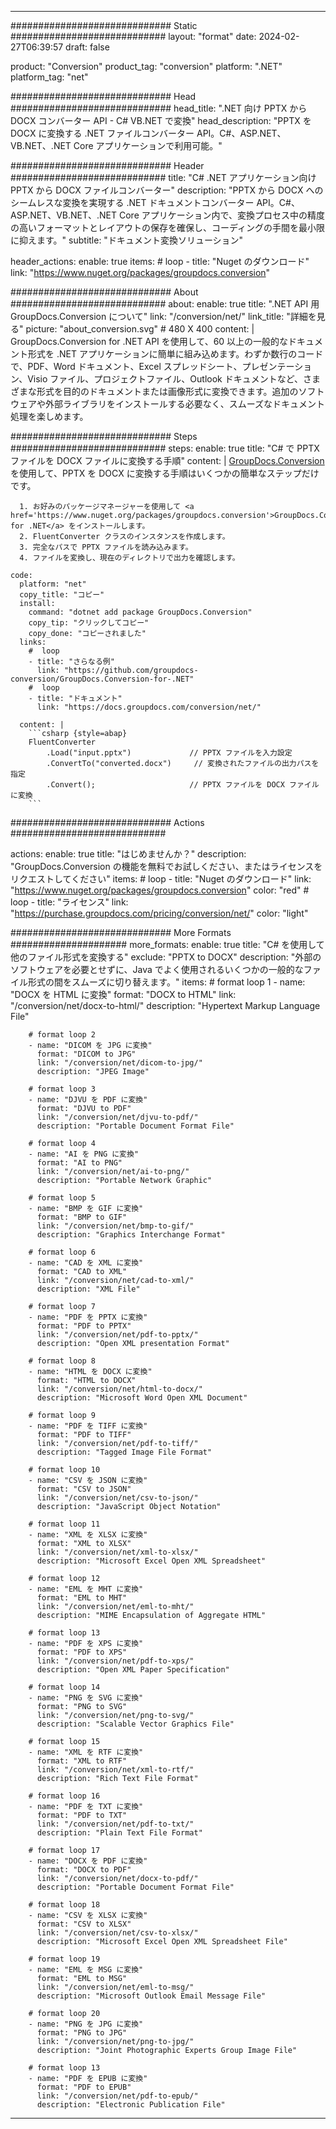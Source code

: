  
---
############################# Static ############################
layout: "format"
date: 2024-02-27T06:39:57
draft: false

product: "Conversion"
product_tag: "conversion"
platform: ".NET"
platform_tag: "net"

############################# Head #############################
head_title: ".NET 向け PPTX から DOCX コンバーター API - C# VB.NET で変換"
head_description: "PPTX を DOCX に変換する .NET ファイルコンバーター API。C#、ASP.NET、VB.NET、.NET Core アプリケーションで利用可能。"

############################# Header ############################
title: "C# .NET アプリケーション向け PPTX から DOCX ファイルコンバーター" 
description: "PPTX から DOCX へのシームレスな変換を実現する .NET ドキュメントコンバーター API。C#、ASP.NET、VB.NET、.NET Core アプリケーション内で、変換プロセス中の精度の高いフォーマットとレイアウトの保存を確保し、コーディングの手間を最小限に抑えます。" 
subtitle: "ドキュメント変換ソリューション" 

header_actions:
  enable: true
  items:
    #  loop
    - title: "Nuget のダウンロード"
      link: "https://www.nuget.org/packages/groupdocs.conversion"


############################# About ############################
about:
    enable: true
    title: ".NET API 用 GroupDocs.Conversion について"
    link: "/conversion/net/"
    link_title: "詳細を見る"
    picture: "about_conversion.svg" # 480 X 400
    content: |
      GroupDocs.Conversion for .NET API を使用して、60 以上の一般的なドキュメント形式を .NET アプリケーションに簡単に組み込めます。わずか数行のコードで、PDF、Word ドキュメント、Excel スプレッドシート、プレゼンテーション、Visio ファイル、プロジェクトファイル、Outlook ドキュメントなど、さまざまな形式を目的のドキュメントまたは画像形式に変換できます。追加のソフトウェアや外部ライブラリをインストールする必要なく、スムーズなドキュメント処理を楽しめます。


############################# Steps ############################
steps:
    enable: true
    title: "C# で PPTX ファイルを DOCX ファイルに変換する手順" 
    content: |
      <a href='https://products.groupdocs.com/conversion/net/'>GroupDocs.Conversion</a> を使用して、PPTX を DOCX に変換する手順はいくつかの簡単なステップだけです。
      
      1. お好みのパッケージマネージャーを使用して <a href='https://www.nuget.org/packages/groupdocs.conversion'>GroupDocs.Conversion for .NET</a> をインストールします。 
      2. FluentConverter クラスのインスタンスを作成します。  
      3. 完全なパスで PPTX ファイルを読み込みます。 
      4. ファイルを変換し、現在のディレクトリで出力を確認します。 
   
    code:
      platform: "net"
      copy_title: "コピー"
      install:
        command: "dotnet add package GroupDocs.Conversion"
        copy_tip: "クリックしてコピー"
        copy_done: "コピーされました"
      links:
        #  loop
        - title: "さらなる例"
          link: "https://github.com/groupdocs-conversion/GroupDocs.Conversion-for-.NET"
        #  loop
        - title: "ドキュメント"
          link: "https://docs.groupdocs.com/conversion/net/"
          
      content: |
        ```csharp {style=abap}
        FluentConverter
            .Load("input.pptx")             // PPTX ファイルを入力設定
            .ConvertTo("converted.docx")     // 変換されたファイルの出力パスを指定
            .Convert();                     // PPTX ファイルを DOCX ファイルに変換        
        ```            

############################# Actions ############################

actions:
  enable: true
  title: "はじめませんか？"
  description: "GroupDocs.Conversion の機能を無料でお試しください、またはライセンスをリクエストしてください"
  items:
    #  loop
    - title: "Nuget のダウンロード"
      link: "https://www.nuget.org/packages/groupdocs.conversion"
      color: "red"
        #  loop
    - title: "ライセンス"
      link: "https://purchase.groupdocs.com/pricing/conversion/net/"
      color: "light"


############################# More Formats #####################
more_formats:
    enable: true
    title: "C# を使用して他のファイル形式を変換する"
    exclude: "PPTX to DOCX"
    description: "外部のソフトウェアを必要とせずに、Java でよく使用されるいくつかの一般的なファイル形式の間をスムーズに切り替えます。"
    items: 
        # format loop 1
        - name: "DOCX を HTML に変換"
          format: "DOCX to HTML"
          link: "/conversion/net/docx-to-html/"
          description: "Hypertext Markup Language File" 

        # format loop 2
        - name: "DICOM を JPG に変換" 
          format: "DICOM to JPG"
          link: "/conversion/net/dicom-to-jpg/"
          description: "JPEG Image" 

        # format loop 3
        - name: "DJVU を PDF に変換"
          format: "DJVU to PDF"
          link: "/conversion/net/djvu-to-pdf/"
          description: "Portable Document Format File" 

        # format loop 4
        - name: "AI を PNG に変換"
          format: "AI to PNG"
          link: "/conversion/net/ai-to-png/"
          description: "Portable Network Graphic" 

        # format loop 5
        - name: "BMP を GIF に変換"
          format: "BMP to GIF"
          link: "/conversion/net/bmp-to-gif/"
          description: "Graphics Interchange Format"

        # format loop 6
        - name: "CAD を XML に変換"
          format: "CAD to XML"
          link: "/conversion/net/cad-to-xml/"
          description: "XML File"

        # format loop 7
        - name: "PDF を PPTX に変換"
          format: "PDF to PPTX"
          link: "/conversion/net/pdf-to-pptx/"
          description: "Open XML presentation Format"

        # format loop 8
        - name: "HTML を DOCX に変換"
          format: "HTML to DOCX"
          link: "/conversion/net/html-to-docx/"
          description: "Microsoft Word Open XML Document"

        # format loop 9
        - name: "PDF を TIFF に変換"
          format: "PDF to TIFF"
          link: "/conversion/net/pdf-to-tiff/"
          description: "Tagged Image File Format" 

        # format loop 10
        - name: "CSV を JSON に変換" 
          format: "CSV to JSON"
          link: "/conversion/net/csv-to-json/"
          description: "JavaScript Object Notation" 

        # format loop 11
        - name: "XML を XLSX に変換" 
          format: "XML to XLSX"
          link: "/conversion/net/xml-to-xlsx/"
          description: "Microsoft Excel Open XML Spreadsheet"  
          
        # format loop 12
        - name: "EML を MHT に変換"
          format: "EML to MHT"
          link: "/conversion/net/eml-to-mht/"
          description: "MIME Encapsulation of Aggregate HTML"  
              
        # format loop 13
        - name: "PDF を XPS に変換"
          format: "PDF to XPS"
          link: "/conversion/net/pdf-to-xps/"
          description: "Open XML Paper Specification" 
          
        # format loop 14
        - name: "PNG を SVG に変換"
          format: "PNG to SVG"
          link: "/conversion/net/png-to-svg/"
          description: "Scalable Vector Graphics File" 
          
        # format loop 15
        - name: "XML を RTF に変換"
          format: "XML to RTF"
          link: "/conversion/net/xml-to-rtf/"
          description: "Rich Text File Format"
          
        # format loop 16
        - name: "PDF を TXT に変換"
          format: "PDF to TXT"
          link: "/conversion/net/pdf-to-txt/"
          description: "Plain Text File Format"              
        
        # format loop 17
        - name: "DOCX を PDF に変換"
          format: "DOCX to PDF"
          link: "/conversion/net/docx-to-pdf/"
          description: "Portable Document Format File"
 
        # format loop 18
        - name: "CSV を XLSX に変換"
          format: "CSV to XLSX"
          link: "/conversion/net/csv-to-xlsx/"
          description: "Microsoft Excel Open XML Spreadsheet File"
 
        # format loop 19
        - name: "EML を MSG に変換"
          format: "EML to MSG"
          link: "/conversion/net/eml-to-msg/"
          description: "Microsoft Outlook Email Message File"

        # format loop 20
        - name: "PNG を JPG に変換"
          format: "PNG to JPG"
          link: "/conversion/net/png-to-jpg/"
          description: "Joint Photographic Experts Group Image File"

        # format loop 13
        - name: "PDF を EPUB に変換"
          format: "PDF to EPUB"
          link: "/conversion/net/pdf-to-epub/"
          description: "Electronic Publication File"

---
